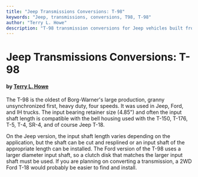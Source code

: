 ```yaml
---
title: "Jeep Transmissions Conversions: T-98"
keywords: "Jeep, transmissions, conversions, T98, T-98"
author: "Terry L. Howe"
description: "T-98 transmission conversions for Jeep vehicles built from 1941 until the present including military, CJ, YJ, TJ, and other models."
---
```


# Jeep Transmissions Conversions: T-98

#### by [Terry L. Howe](mailto:txh3202@worldnet.att.net)

The T-98 is the oldest of Borg-Warner's
large production, granny unsynchronized first, heavy duty, four speeds.
It was used in Jeep, Ford, and IH trucks.
The input bearing retainer size (4.85") and often the input
shaft length is compatible with the bell housing used with the
T-150, T-176, T-5, T-4, SR-4, and of course Jeep T-18.

On the Jeep version, the input shaft length varies depending
on the application, but the shaft can be cut and resplined or
an input shaft of the appropriate length can  be installed.
The Ford version of the T-98 uses a larger diameter input shaft,
so a clutch disk that matches the larger input shaft must be used.
If you are planning on converting a transmission,
a 2WD Ford T-18 would probably be easier to find and install.